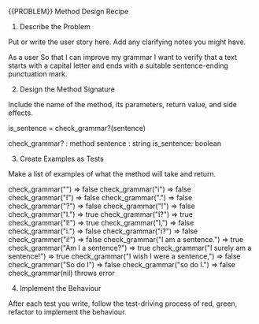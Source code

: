 {{PROBLEM}} Method Design Recipe

1. Describe the Problem

Put or write the user story here. Add any clarifying notes you might have.

As a user
So that I can improve my grammar
I want to verify that a text starts with a capital letter and ends with a suitable sentence-ending punctuation mark.

2. Design the Method Signature

Include the name of the method, its parameters, return value, and side effects.

is_sentence = check_grammar?(sentence)

check_grammar? : method
sentence : string
is_sentence: boolean 

3. Create Examples as Tests

Make a list of examples of what the method will take and return.

check_grammar("") => false
check_grammar("i") => false
check_grammar("I") => false
check_grammar(".") => false
check_grammar("?") => false
check_grammar("!") => false
check_grammar("I.") => true
check_grammar("I?") => true
check_grammar("I!") => true
check_grammar("I,") => false
check_grammar("i.") => false
check_grammar("i?") => false
check_grammer("i!") => false
check_grammar("I am a sentence.") => true
check_grammar("Am I a sentence?") => true
check_grammar("I surely am a sentence!") => true
check_grammar("I wish I were a sentence,") => false
check_grammar("So do I") => false
check_grammar("so do I.") => false
check_grammar(nil) throws error


4. Implement the Behaviour

After each test you write, follow the test-driving process of red, green, refactor to implement the behaviour.